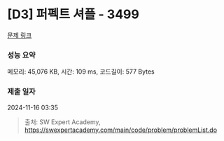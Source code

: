 # [D3] 퍼펙트 셔플 - 3499 

[문제 링크](https://swexpertacademy.com/main/code/problem/problemDetail.do?contestProbId=AWGsRbk6AQIDFAVW) 

### 성능 요약

메모리: 45,076 KB, 시간: 109 ms, 코드길이: 577 Bytes

### 제출 일자

2024-11-16 03:35



> 출처: SW Expert Academy, https://swexpertacademy.com/main/code/problem/problemList.do